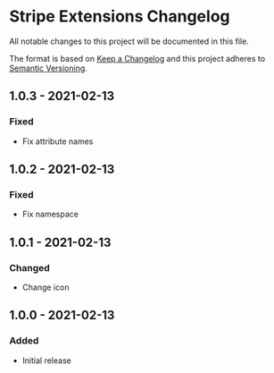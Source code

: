 # Stripe Extensions Changelog

All notable changes to this project will be documented in this file.

The format is based on [Keep a Changelog](http://keepachangelog.com/) and this project adheres to [Semantic Versioning](http://semver.org/).

## 1.0.3 - 2021-02-13
### Fixed
- Fix attribute names

## 1.0.2 - 2021-02-13
### Fixed
- Fix namespace

## 1.0.1 - 2021-02-13
### Changed
- Change icon

## 1.0.0 - 2021-02-13
### Added
- Initial release
